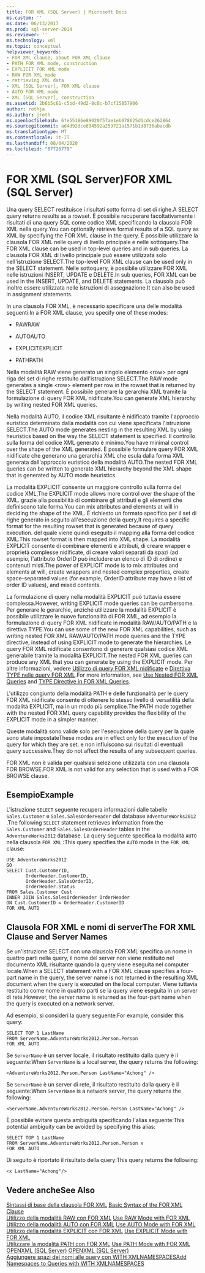 ```yaml
---
title: FOR XML (SQL Server) | Microsoft Docs
ms.custom: ''
ms.date: 06/13/2017
ms.prod: sql-server-2014
ms.reviewer: ''
ms.technology: xml
ms.topic: conceptual
helpviewer_keywords:
- FOR XML clause, about FOR XML clause
- PATH FOR XML mode, construction
- EXPLICIT FOR XML mode
- RAW FOR XML mode
- retrieving XML data
- XML [SQL Server], FOR XML clause
- AUTO FOR XML mode
- XML [SQL Server], construction
ms.assetid: 2b6b5c61-c5bd-49d2-8c0c-b7cf15857906
author: rothja
ms.author: jroth
ms.openlocfilehash: 6fe55186e89020f57ae1eb078625d1cdce262864
ms.sourcegitcommit: ad4d92dce894592a259721a1571b1d8736abacdb
ms.translationtype: MT
ms.contentlocale: it-IT
ms.lasthandoff: 08/04/2020
ms.locfileid: "87726779"
---
```

# <a name="for-xml-sql-server"></a><span data-ttu-id="5f38c-102">FOR XML (SQL Server)</span><span class="sxs-lookup"><span data-stu-id="5f38c-102">FOR XML (SQL Server)</span></span>
  <span data-ttu-id="5f38c-103">Una query SELECT restituisce i risultati sotto forma di set di righe.</span><span class="sxs-lookup"><span data-stu-id="5f38c-103">A SELECT query returns results as a rowset.</span></span> <span data-ttu-id="5f38c-104">È possibile recuperare facoltativamente i risultati di una query SQL come codice XML specificando la clausola FOR XML nella query.</span><span class="sxs-lookup"><span data-stu-id="5f38c-104">You can optionally retrieve formal results of a SQL query as XML by specifying the FOR XML clause in the query.</span></span> <span data-ttu-id="5f38c-105">È possibile utilizzare la clausola FOR XML nelle query di livello principale e nelle sottoquery.</span><span class="sxs-lookup"><span data-stu-id="5f38c-105">The FOR XML clause can be used in top-level queries and in sub queries.</span></span> <span data-ttu-id="5f38c-106">La clausola FOR XML di livello principale può essere utilizzata solo nell'istruzione SELECT.</span><span class="sxs-lookup"><span data-stu-id="5f38c-106">The top-level FOR XML clause can be used only in the SELECT statement.</span></span> <span data-ttu-id="5f38c-107">Nelle sottoquery, è possibile utilizzare FOR XML nelle istruzioni INSERT, UPDATE e DELETE.</span><span class="sxs-lookup"><span data-stu-id="5f38c-107">In sub queries, FOR XML can be used in the INSERT, UPDATE, and DELETE statements.</span></span> <span data-ttu-id="5f38c-108">La clausola può inoltre essere utilizzata nelle istruzioni di assegnazione.</span><span class="sxs-lookup"><span data-stu-id="5f38c-108">It can also be used in assignment statements.</span></span>  
  
 <span data-ttu-id="5f38c-109">In una clausola FOR XML, è necessario specificare una delle modalità seguenti:</span><span class="sxs-lookup"><span data-stu-id="5f38c-109">In a FOR XML clause, you specify one of these modes:</span></span>  
  
-   <span data-ttu-id="5f38c-110">RAW</span><span class="sxs-lookup"><span data-stu-id="5f38c-110">RAW</span></span>  
  
-   <span data-ttu-id="5f38c-111">AUTO</span><span class="sxs-lookup"><span data-stu-id="5f38c-111">AUTO</span></span>  
  
-   <span data-ttu-id="5f38c-112">EXPLICIT</span><span class="sxs-lookup"><span data-stu-id="5f38c-112">EXPLICIT</span></span>  
  
-   <span data-ttu-id="5f38c-113">PATH</span><span class="sxs-lookup"><span data-stu-id="5f38c-113">PATH</span></span>  
  
 <span data-ttu-id="5f38c-114">Nella modalità RAW viene generato un singolo elemento \<row> per ogni riga del set di righe restituito dall'istruzione SELECT.</span><span class="sxs-lookup"><span data-stu-id="5f38c-114">The RAW mode generates a single \<row> element per row in the rowset that is returned by the SELECT statement.</span></span> <span data-ttu-id="5f38c-115">È possibile generare la gerarchia XML tramite la formulazione di query FOR XML nidificate.</span><span class="sxs-lookup"><span data-stu-id="5f38c-115">You can generate XML hierarchy by writing nested FOR XML queries.</span></span>  
  
 <span data-ttu-id="5f38c-116">Nella modalità AUTO, il codice XML risultante è nidificato tramite l'approccio euristico determinato dalla modalità con cui viene specificata l'istruzione SELECT.</span><span class="sxs-lookup"><span data-stu-id="5f38c-116">The AUTO mode generates nesting in the resulting XML by using heuristics based on the way the SELECT statement is specified.</span></span> <span data-ttu-id="5f38c-117">Il controllo sulla forma del codice XML generato è minimo.</span><span class="sxs-lookup"><span data-stu-id="5f38c-117">You have minimal control over the shape of the XML generated.</span></span> <span data-ttu-id="5f38c-118">È possibile formulare query FOR XML nidificate che generano una gerarchia XML che esula dalla forma XML generata dall'approccio euristico della modalità AUTO.</span><span class="sxs-lookup"><span data-stu-id="5f38c-118">The nested FOR XML queries can be written to generate XML hierarchy beyond the XML shape that is generated by AUTO mode heuristics.</span></span>  
  
 <span data-ttu-id="5f38c-119">La modalità EXPLICIT consente un maggiore controllo sulla forma del codice XML,</span><span class="sxs-lookup"><span data-stu-id="5f38c-119">The EXPLICIT mode allows more control over the shape of the XML.</span></span> <span data-ttu-id="5f38c-120">grazie alla possibilità di combinare gli attributi e gli elementi che definiscono tale forma.</span><span class="sxs-lookup"><span data-stu-id="5f38c-120">You can mix attributes and elements at will in deciding the shape of the XML.</span></span> <span data-ttu-id="5f38c-121">È richiesto un formato specifico per il set di righe generato in seguito all'esecuzione della query,</span><span class="sxs-lookup"><span data-stu-id="5f38c-121">It requires a specific format for the resulting rowset that is generated because of query execution.</span></span> <span data-ttu-id="5f38c-122">del quale viene quindi eseguito il mapping alla forma del codice XML.</span><span class="sxs-lookup"><span data-stu-id="5f38c-122">This rowset format is then mapped into XML shape.</span></span> <span data-ttu-id="5f38c-123">La modalità EXPLICIT consente di combinare elementi e attributi, di creare wrapper e proprietà complesse nidificate, di creare valori separati da spazi (ad esempio, l'attributo OrderID può includere un elenco di ID di ordine) e contenuti misti.</span><span class="sxs-lookup"><span data-stu-id="5f38c-123">The power of EXPLICIT mode is to mix attributes and elements at will, create wrappers and nested complex properties, create space-separated values (for example, OrderID attribute may have a list of order ID values), and mixed contents.</span></span>  
  
 <span data-ttu-id="5f38c-124">La formulazione di query nella modalità EXPLICIT può tuttavia essere complessa.</span><span class="sxs-lookup"><span data-stu-id="5f38c-124">However, writing EXPLICIT mode queries can be cumbersome.</span></span> <span data-ttu-id="5f38c-125">Per generare le gerarchie, anziché utilizzare la modalità EXPLICIT è possibile utilizzare le nuove funzionalità di FOR XML, ad esempio la formulazione di query FOR XML nidificate in modalità RAW/AUTO/PATH e la direttiva TYPE.</span><span class="sxs-lookup"><span data-stu-id="5f38c-125">You can use some of the new FOR XML capabilities, such as writing nested FOR XML RAW/AUTO/PATH mode queries and the TYPE directive, instead of using EXPLICIT mode to generate the hierarchies.</span></span> <span data-ttu-id="5f38c-126">Le query FOR XML nidificate consentono di generare qualsiasi codice XML generabile tramite la modalità EXPLICIT.</span><span class="sxs-lookup"><span data-stu-id="5f38c-126">The nested FOR XML queries can produce any XML that you can generate by using the EXPLICIT mode.</span></span> <span data-ttu-id="5f38c-127">Per altre informazioni, vedere [Utilizzo di query FOR XML nidificate](use-nested-for-xml-queries.md) e [Direttiva TYPE nelle query FOR XML](type-directive-in-for-xml-queries.md).</span><span class="sxs-lookup"><span data-stu-id="5f38c-127">For more information, see [Use Nested FOR XML Queries](use-nested-for-xml-queries.md) and [TYPE Directive in FOR XML Queries](type-directive-in-for-xml-queries.md).</span></span>  
  
 <span data-ttu-id="5f38c-128">L'utilizzo congiunto della modalità PATH e delle funzionalità per le query FOR XML nidificate consente di ottenere lo stesso livello di versatilità della modalità EXPLICIT, ma in un modo più semplice.</span><span class="sxs-lookup"><span data-stu-id="5f38c-128">The PATH mode together with the nested FOR XML query capability provides the flexibility of the EXPLICIT mode in a simpler manner.</span></span>  
  
 <span data-ttu-id="5f38c-129">Queste modalità sono valide solo per l'esecuzione della query per la quale sono state impostate</span><span class="sxs-lookup"><span data-stu-id="5f38c-129">These modes are in effect only for the execution of the query for which they are set.</span></span> <span data-ttu-id="5f38c-130">e non influiscono sui risultati di eventuali query successive.</span><span class="sxs-lookup"><span data-stu-id="5f38c-130">They do not affect the results of any subsequent queries.</span></span>  
  
 <span data-ttu-id="5f38c-131">FOR XML non è valida per qualsiasi selezione utilizzata con una clausola FOR BROWSE.</span><span class="sxs-lookup"><span data-stu-id="5f38c-131">FOR XML is not valid for any selection that is used with a FOR BROWSE clause.</span></span>  
  
## <a name="example"></a><span data-ttu-id="5f38c-132">Esempio</span><span class="sxs-lookup"><span data-stu-id="5f38c-132">Example</span></span>  
 <span data-ttu-id="5f38c-133">L'istruzione `SELECT` seguente recupera informazioni dalle tabelle `Sales.Customer` e `Sales.SalesOrderHeader` del database `AdventureWorks2012` .</span><span class="sxs-lookup"><span data-stu-id="5f38c-133">The following `SELECT` statement retrieves information from the `Sales.Customer` and `Sales.SalesOrderHeader` tables in the `AdventureWorks2012` database.</span></span> <span data-ttu-id="5f38c-134">La query seguente specifica la modalità `AUTO` nella clausola `FOR XML` :</span><span class="sxs-lookup"><span data-stu-id="5f38c-134">This query specifies the `AUTO` mode in the `FOR XML` clause:</span></span>  
  
```  
USE AdventureWorks2012  
GO  
SELECT Cust.CustomerID,   
       OrderHeader.CustomerID,  
       OrderHeader.SalesOrderID,   
       OrderHeader.Status  
FROM Sales.Customer Cust   
INNER JOIN Sales.SalesOrderHeader OrderHeader  
ON Cust.CustomerID = OrderHeader.CustomerID  
FOR XML AUTO  
```  
  
## <a name="the-for-xml-clause-and-server-names"></a><span data-ttu-id="5f38c-135">Clausola FOR XML e nomi di server</span><span class="sxs-lookup"><span data-stu-id="5f38c-135">The FOR XML Clause and Server Names</span></span>  
 <span data-ttu-id="5f38c-136">Se un'istruzione SELECT con una clausola FOR XML specifica un nome in quattro parti nella query, il nome del server non viene restituito nel documento XML risultante quando la query viene eseguita nel computer locale.</span><span class="sxs-lookup"><span data-stu-id="5f38c-136">When a SELECT statement with a FOR XML clause specifies a four-part name in the query, the server name is not returned in the resulting XML document when the query is executed on the local computer.</span></span> <span data-ttu-id="5f38c-137">Viene tuttavia restituito come nome in quattro parti se la query viene eseguita in un server di rete.</span><span class="sxs-lookup"><span data-stu-id="5f38c-137">However, the server name is returned as the four-part name when the query is executed on a network server.</span></span>  
  
 <span data-ttu-id="5f38c-138">Ad esempio, si consideri la query seguente:</span><span class="sxs-lookup"><span data-stu-id="5f38c-138">For example, consider this query:</span></span>  
  
```  
SELECT TOP 1 LastName  
FROM ServerName.AdventureWorks2012.Person.Person  
FOR XML AUTO  
```  
  
 <span data-ttu-id="5f38c-139">Se `ServerName` è un server locale, il risultato restituito dalla query è il seguente:</span><span class="sxs-lookup"><span data-stu-id="5f38c-139">When `ServerName` is a local server, the query returns the following:</span></span>  
  
```  
<AdventureWorks2012.Person.Person LastName="Achong" />  
```  
  
 <span data-ttu-id="5f38c-140">Se `ServerName` è un server di rete, il risultato restituito dalla query è il seguente:</span><span class="sxs-lookup"><span data-stu-id="5f38c-140">When `ServerName` is a network server, the query returns the following:</span></span>  
  
```  
<ServerName.AdventureWorks2012.Person.Person LastName="Achong" />  
```  
  
 <span data-ttu-id="5f38c-141">È possibile evitare questa ambiguità specificando l'alias seguente:</span><span class="sxs-lookup"><span data-stu-id="5f38c-141">This potential ambiguity can be avoided by specifying this alias:</span></span>  
  
```  
SELECT TOP 1 LastName  
FROM ServerName.AdventureWorks2012.Person.Person x  
FOR XML AUTO   
```  
  
 <span data-ttu-id="5f38c-142">Di seguito è riportato il risultato della query:</span><span class="sxs-lookup"><span data-stu-id="5f38c-142">This query returns the following:</span></span>  
  
```  
<x LastName="Achong"/>  
```  
  
## <a name="see-also"></a><span data-ttu-id="5f38c-143">Vedere anche</span><span class="sxs-lookup"><span data-stu-id="5f38c-143">See Also</span></span>  
 <span data-ttu-id="5f38c-144">[Sintassi di base della clausola FOR XML](basic-syntax-of-the-for-xml-clause.md) </span><span class="sxs-lookup"><span data-stu-id="5f38c-144">[Basic Syntax of the FOR XML Clause](basic-syntax-of-the-for-xml-clause.md) </span></span>  
 <span data-ttu-id="5f38c-145">[Utilizzo della modalità RAW con FOR XML](use-raw-mode-with-for-xml.md) </span><span class="sxs-lookup"><span data-stu-id="5f38c-145">[Use RAW Mode with FOR XML](use-raw-mode-with-for-xml.md) </span></span>  
 <span data-ttu-id="5f38c-146">[Utilizzo della modalità AUTO con FOR XML](use-auto-mode-with-for-xml.md) </span><span class="sxs-lookup"><span data-stu-id="5f38c-146">[Use AUTO Mode with FOR XML](use-auto-mode-with-for-xml.md) </span></span>  
 <span data-ttu-id="5f38c-147">[Utilizzo della modalità EXPLICIT con FOR XML](use-explicit-mode-with-for-xml.md) </span><span class="sxs-lookup"><span data-stu-id="5f38c-147">[Use EXPLICIT Mode with FOR XML](use-explicit-mode-with-for-xml.md) </span></span>  
 <span data-ttu-id="5f38c-148">[Utilizzare la modalità PATH con FOR XML](use-path-mode-with-for-xml.md) </span><span class="sxs-lookup"><span data-stu-id="5f38c-148">[Use PATH Mode with FOR XML](use-path-mode-with-for-xml.md) </span></span>  
 <span data-ttu-id="5f38c-149">[OPENXML &#40;SQL Server&#41;](openxml-sql-server.md) </span><span class="sxs-lookup"><span data-stu-id="5f38c-149">[OPENXML &#40;SQL Server&#41;](openxml-sql-server.md) </span></span>  
 [<span data-ttu-id="5f38c-150">Aggiungere spazi dei nomi alle query con WITH XMLNAMESPACES</span><span class="sxs-lookup"><span data-stu-id="5f38c-150">Add Namespaces to Queries with WITH XMLNAMESPACES</span></span>](add-namespaces-to-queries-with-with-xmlnamespaces.md)  
  
  
